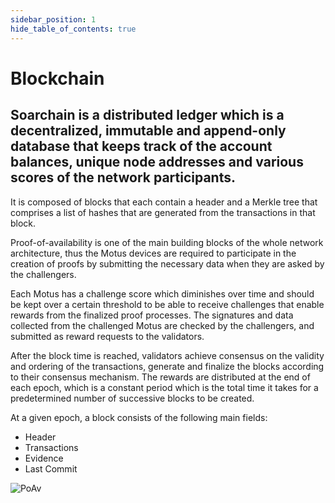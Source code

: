 ```yaml
---
sidebar_position: 1
hide_table_of_contents: true
---
```


# Blockchain

>
## Soarchain is a distributed ledger which is a decentralized, immutable and append-only database that keeps track of the account balances, unique node addresses and various scores of the network participants.

 It is composed of blocks that each contain a header and a Merkle tree that comprises a list of hashes that are generated from the transactions in that block.

 Proof-of-availability is one of the main building blocks of the whole network architecture, thus the Motus devices are required to participate in the creation of proofs by submitting the necessary data when they are asked by the challengers.

 Each Motus has a challenge score which diminishes over time and should be kept over a certain threshold to be able to receive challenges that enable rewards from the finalized proof processes. The signatures and data collected from the challenged Motus are checked by the challengers, and submitted as reward requests to the validators.

 After the block time is reached, validators achieve consensus on the validity and ordering of the transactions, generate and finalize the blocks according to their consensus mechanism. The rewards are distributed at the end of each epoch, which is a constant period which is the total time it takes for a predetermined number of successive blocks to be created.

At a given epoch, a block consists of the following main fields:

- Header
- Transactions
- Evidence
- Last Commit

![PoAv](/img/poa.gif)